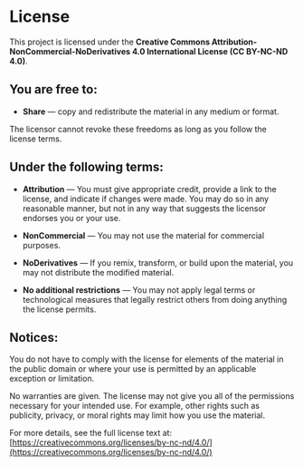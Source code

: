 # License

This project is licensed under the **Creative Commons Attribution-NonCommercial-NoDerivatives 4.0 International License (CC BY-NC-ND 4.0)**.

## You are free to:

- **Share** — copy and redistribute the material in any medium or format.

The licensor cannot revoke these freedoms as long as you follow the license terms.

## Under the following terms:

- **Attribution** — You must give appropriate credit, provide a link to the license, and indicate if changes were made. You may do so in any reasonable manner, but not in any way that suggests the licensor endorses you or your use.

- **NonCommercial** — You may not use the material for commercial purposes.

- **NoDerivatives** — If you remix, transform, or build upon the material, you may not distribute the modified material.

- **No additional restrictions** — You may not apply legal terms or technological measures that legally restrict others from doing anything the license permits.

## Notices:

You do not have to comply with the license for elements of the material in the public domain or where your use is permitted by an applicable exception or limitation.

No warranties are given. The license may not give you all of the permissions necessary for your intended use. For example, other rights such as publicity, privacy, or moral rights may limit how you use the material.

For more details, see the full license text at: [https://creativecommons.org/licenses/by-nc-nd/4.0/](https://creativecommons.org/licenses/by-nc-nd/4.0/)
